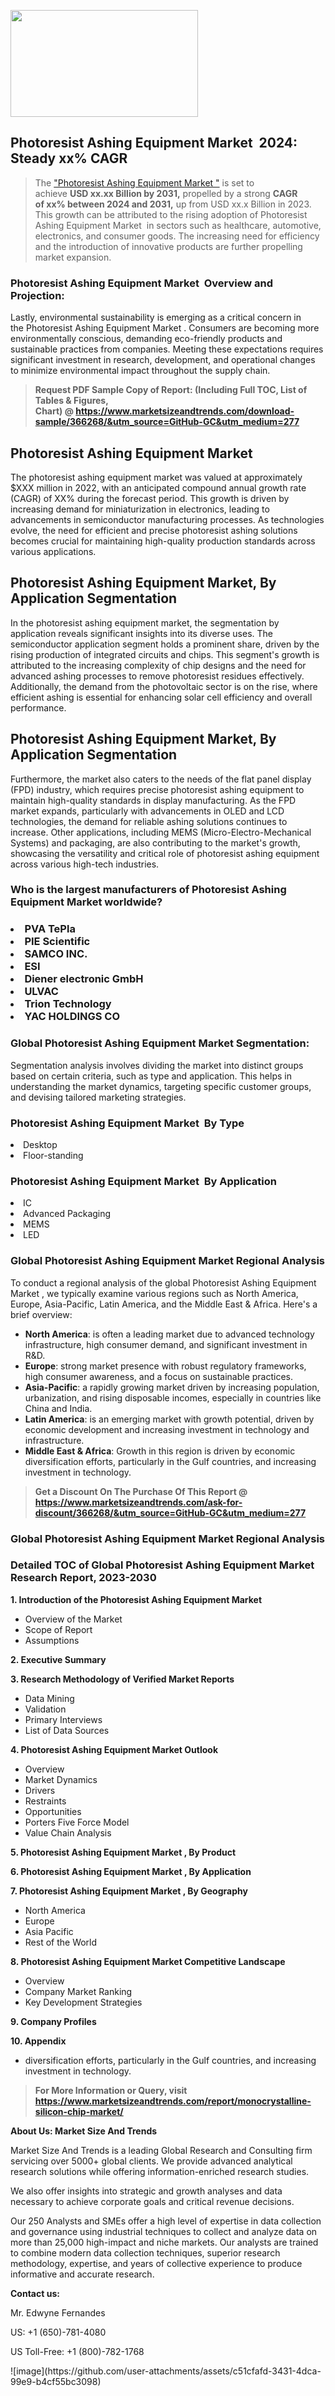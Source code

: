 <p><img class="alignnone size-medium wp-image-20088" src="https://ffe5etoiles.com/wp-content/uploads/2024/12/MST1-300x171.png" alt="" width="300" height="171" /></p><h2 id="ember46" class="ember-view reader-text-block__heading-2">Photoresist Ashing Equipment Market &nbsp;2024: Steady&nbsp;xx% CAGR</h2><blockquote id="ember47" class="ember-view reader-text-block__blockquote">The&nbsp;<a class="app-aware-link " href="https://www.marketsizeandtrends.com/download-sample/366268/&utm_source=GitHub-GC&utm_medium=277" target="_blank" data-test-app-aware-link="">"Photoresist Ashing Equipment Market "</a>&nbsp;is set to achieve&nbsp;<strong>USD&nbsp;xx.xx&nbsp;Billion by 2031,</strong>&nbsp;propelled by a strong&nbsp;<strong>CAGR of&nbsp;xx% between 2024 and 2031,</strong>&nbsp;up from USD xx.x Billion in 2023. This growth can be attributed to the rising adoption of&nbsp;Photoresist Ashing Equipment Market &nbsp;in sectors such as healthcare, automotive, electronics, and consumer goods. The increasing need for efficiency and the introduction of innovative products are further propelling market expansion.</blockquote><h3 id="ember48" class="ember-view reader-text-block__heading-3">Photoresist Ashing Equipment Market &nbsp;Overview and Projection:</h3><p id="ember49" class="ember-view reader-text-block__paragraph">Lastly, environmental sustainability is emerging as a critical concern in the&nbsp;Photoresist Ashing Equipment Market . Consumers are becoming more environmentally conscious, demanding eco-friendly products and sustainable practices from companies. Meeting these expectations requires significant investment in research, development, and operational changes to minimize environmental impact throughout the supply chain.</p><blockquote id="ember50" class="ember-view reader-text-block__blockquote"><strong>Request PDF Sample Copy of Report: (Including Full TOC, List of Tables &amp; Figures, Chart)&nbsp;@&nbsp;<strong><a href="https://www.marketsizeandtrends.com/download-sample/366268/&utm_source=GitHub-GC&utm_medium=277" target="_blank">https://www.marketsizeandtrends.com/download-sample/366268/&utm_source=GitHub-GC&utm_medium=277</a></strong></strong></blockquote><h3 class=""> <h2>Photoresist Ashing Equipment Market</h2><p>The photoresist ashing equipment market was valued at approximately $XXX million in 2022, with an anticipated compound annual growth rate (CAGR) of XX% during the forecast period. This growth is driven by increasing demand for miniaturization in electronics, leading to advancements in semiconductor manufacturing processes. As technologies evolve, the need for efficient and precise photoresist ashing solutions becomes crucial for maintaining high-quality production standards across various applications.</p><h2>Photoresist Ashing Equipment Market, By Application Segmentation</h2><p>In the photoresist ashing equipment market, the segmentation by application reveals significant insights into its diverse uses. The semiconductor application segment holds a prominent share, driven by the rising production of integrated circuits and chips. This segment's growth is attributed to the increasing complexity of chip designs and the need for advanced ashing processes to remove photoresist residues effectively. Additionally, the demand from the photovoltaic sector is on the rise, where efficient ashing is essential for enhancing solar cell efficiency and overall performance.</p><h2>Photoresist Ashing Equipment Market, By Application Segmentation</h2><p>Furthermore, the market also caters to the needs of the flat panel display (FPD) industry, which requires precise photoresist ashing equipment to maintain high-quality standards in display manufacturing. As the FPD market expands, particularly with advancements in OLED and LCD technologies, the demand for reliable ashing solutions continues to increase. Other applications, including MEMS (Micro-Electro-Mechanical Systems) and packaging, are also contributing to the market's growth, showcasing the versatility and critical role of photoresist ashing equipment across various high-tech industries.</p></h3><h3 id="" class="">Who is the largest manufacturers of&nbsp;Photoresist Ashing Equipment Market  worldwide?</h3><h3 class=""></Li><Li>PVA TePla</Li><Li> PIE Scientific</Li><Li> SAMCO INC.</Li><Li> ESI</Li><Li> Diener electronic GmbH</Li><Li> ULVAC</Li><Li> Trion Technology</Li><Li> YAC HOLDINGS CO</h3><h3 id="ember53" class="ember-view reader-text-block__heading-3">Global&nbsp;Photoresist Ashing Equipment Market  Segmentation:</h3><p id="ember54" class="ember-view reader-text-block__paragraph">Segmentation analysis involves dividing the market into distinct groups based on certain criteria, such as type and application. This helps in understanding the market dynamics, targeting specific customer groups, and devising tailored marketing strategies.</p><h3 id="" class="">Photoresist Ashing Equipment Market &nbsp;By Type</h3><p></Li><Li>Desktop</Li><Li> Floor-standing</p><h3 id="" class="">Photoresist Ashing Equipment Market &nbsp;By Application</h3><p class=""></Li><Li>IC</Li><Li> Advanced Packaging</Li><Li> MEMS</Li><Li> LED</p><h3 id="ember62" class="ember-view reader-text-block__heading-3">Global Photoresist Ashing Equipment Market  Regional Analysis</h3><p id="ember63" class="ember-view reader-text-block__paragraph">To conduct a regional analysis of the global Photoresist Ashing Equipment Market , we typically examine various regions such as North America, Europe, Asia-Pacific, Latin America, and the Middle East &amp; Africa. Here's a brief overview:</p><ul><li><strong>North America</strong>: is often a leading market due to advanced technology infrastructure, high consumer demand, and significant investment in R&amp;D.</li><li><strong>Europe</strong>: strong market presence with robust regulatory frameworks, high consumer awareness, and a focus on sustainable practices.</li><li><strong>Asia-Pacific</strong>: a rapidly growing market driven by increasing population, urbanization, and rising disposable incomes, especially in countries like China and India.</li><li><strong>Latin America</strong>: is an emerging market with growth potential, driven by economic development and increasing investment in technology and infrastructure.</li><li><strong>Middle East &amp; Africa</strong>: Growth in this region is driven by economic diversification efforts, particularly in the Gulf countries, and increasing investment in technology.</li></ul><blockquote id="ember61" class="ember-view reader-text-block__blockquote"><strong>Get a Discount On The Purchase Of This Report @ <strong><a href="https://html-cleaner.com/" target="">https://www.marketsizeandtrends.com/ask-for-discount/366268/&utm_source=GitHub-GC&utm_medium=277</a></strong></strong></blockquote><h3 id="ember62" class="ember-view reader-text-block__heading-3">Global Photoresist Ashing Equipment Market  Regional Analysis</h3><h3 id="" class="">Detailed TOC of Global Photoresist Ashing Equipment Market  Research Report, 2023-2030</h3><p id="" class=""><strong>1. Introduction of the Photoresist Ashing Equipment Market </strong></p><ul><li>Overview of the Market</li><li>Scope of Report</li><li>Assumptions</li></ul><p id="" class=""><strong>2. Executive Summary</strong></p><p id="" class=""><strong>3. Research Methodology of Verified Market Reports</strong></p><ul><li>Data Mining</li><li>Validation</li><li>Primary Interviews</li><li>List of Data Sources</li></ul><p id="" class=""><strong>4. Photoresist Ashing Equipment Market  Outlook</strong></p><ul><li>Overview</li><li>Market Dynamics</li><li>Drivers</li><li>Restraints</li><li>Opportunities</li><li>Porters Five Force Model</li><li>Value Chain Analysis</li></ul><p id="" class=""><strong>5. Photoresist Ashing Equipment Market , By Product</strong></p><p id="" class=""><strong>6. Photoresist Ashing Equipment Market , By Application</strong></p><p id="" class=""><strong>7. Photoresist Ashing Equipment Market , By Geography</strong></p><ul><li>North America</li><li>Europe</li><li>Asia Pacific</li><li>Rest of the World</li></ul><p id="" class=""><strong>8. Photoresist Ashing Equipment Market  Competitive Landscape</strong></p><ul><li>Overview</li><li>Company Market Ranking</li><li>Key Development Strategies</li></ul><p id="" class=""><strong>9. Company Profiles</strong></p><p id="" class=""><strong>10. Appendix</strong></p><ul><li>diversification efforts, particularly in the Gulf countries, and increasing investment in technology.</li></ul><blockquote id="ember65" class="ember-view reader-text-block__blockquote"><strong>For More Information or Query, visit <strong><strong><a href="https://html-cleaner.com/" target="">https://www.marketsizeandtrends.com/report/monocrystalline-silicon-chip-market/</a></strong></strong></strong></blockquote><p id="" class=""><strong>About Us: Market Size And Trends</strong></p><p id="" class="">Market Size And Trends is a leading Global Research and Consulting firm servicing over 5000+ global clients. We provide advanced analytical research solutions while offering information-enriched research studies.</p><p id="" class="">We also offer insights into strategic and growth analyses and data necessary to achieve corporate goals and critical revenue decisions.</p><p id="" class="">Our 250 Analysts and SMEs offer a high level of expertise in data collection and governance using industrial techniques to collect and analyze data on more than 25,000 high-impact and niche markets. Our analysts are trained to combine modern data collection techniques, superior research methodology, expertise, and years of collective experience to produce informative and accurate research.</p><p id="" class=""><strong>Contact us:</strong></p><p id="" class="">Mr. Edwyne Fernandes</p><p id="" class="">US: +1 (650)-781-4080</p><p id="" class="">US Toll-Free: +1 (800)-782-1768</p>
![image](https://github.com/user-attachments/assets/c51cfafd-3431-4dca-99e9-b4cf55bc3098)
